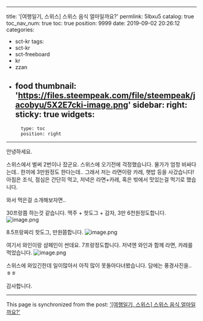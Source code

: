 
---
title: '[여행일기, 스위스] 스위스 음식 얼마일까요?'
permlink: 5lbxu5
catalog: true
toc_nav_num: true
toc: true
position: 9999
date: 2019-09-02 20:26:12
categories:
- sct-kr
tags:
- sct-kr
- sct-freeboard
- kr
- zzan
- food
thumbnail: 'https://files.steempeak.com/file/steempeak/jacobyu/5X2E7cki-image.png'
sidebar:
    right:
        sticky: true
widgets:
    -
        type: toc
        position: right
---


안녕하세요.

스위스에서 벌써 2번이나 잤군요. 스위스에 오기전에 걱정했습니다. 물가가 엄청 비싸다는데.. 한끼에 3만원정도 한다는데..
그래서 저는 라면이랑 카레, 햇밥 등을 사갔습니다! 아침은 조식, 점심은 간단히 먹고, 저녁은 라면+카레, 혹은 밖에서 맛있는걸 먹기로 했습니다.

와서 먹은걸 소개해보자면.. 

30프랑쯤 하는것 같습니다. 맥주 + 핫도그 + 감자, 3만 6천원정도합니다.
![image.png](https://files.steempeak.com/file/steempeak/jacobyu/5X2E7cki-image.png)

8.5프랑짜리 핫도그, 만원쯤합니다.
![image.png](https://files.steempeak.com/file/steempeak/jacobyu/BUQEnkmg-image.png)

여기서 와인이랑 샴페인이 싼데요. 7프랑정도합니다. 저녁엔 와인과 함께 라면, 카레를 먹었습니다.
![image.png](https://files.steempeak.com/file/steempeak/jacobyu/WdSDmLON-image.png)

스위스에 와있긴한데 일이많아서 아직 많이 못돌아다녀봤습니다. 담에는 풍경사진을.. ㅎㅎ

감사합니다.

- - -

This page is synchronized from the post: ['[여행일기, 스위스] 스위스 음식 얼마일까요?'](https://steemit.com/@jacobyu/5lbxu5)
